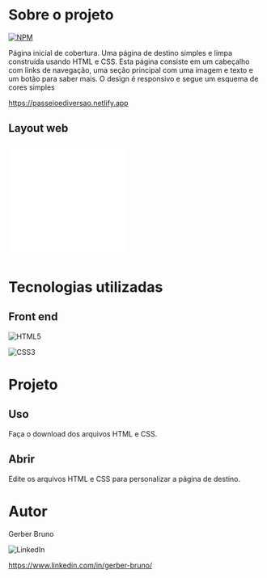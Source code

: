 
# Sobre o projeto

[![NPM](https://img.shields.io/npm/l/react)](https://github.com/devsuperior/sds1-wmazoni/blob/master/LICENSE)

Página inicial de cobertura.
Uma página de destino simples e limpa construída usando HTML e CSS. Esta página consiste em um cabeçalho com links de navegação, uma seção principal com uma imagem e texto e um botão para saber mais. O design é responsivo e segue um esquema de cores simples

https://passeioediversao.netlify.app

## Layout web
![Web 1](https://github.com/Gerber-1/GITHUB/blob/main/assests/github-mark-white.png)

# Tecnologias utilizadas

## Front end

![HTML5](https://img.shields.io/badge/html5-%23E34F26.svg?style=for-the-badge&logo=html5&logoColor=white)

![CSS3](https://img.shields.io/badge/css3-%231572B6.svg?style=for-the-badge&logo=css3&logoColor=white)

# Projeto

## Uso

Faça o download dos arquivos HTML e CSS.

## Abrir

Edite os arquivos HTML e CSS para personalizar a página de destino.

# Autor

Gerber Bruno

![LinkedIn](https://img.shields.io/badge/linkedin-%230077B5.svg?style=for-the-badge&logo=linkedin&logoColor=white)

https://www.linkedin.com/in/gerber-bruno/
